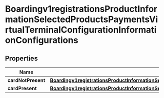
# Boardingv1registrationsProductInformationSelectedProductsPaymentsVirtualTerminalConfigurationInformationConfigurations

## Properties
Name | Type | Description | Notes
------------ | ------------- | ------------- | -------------
**cardNotPresent** | [**Boardingv1registrationsProductInformationSelectedProductsPaymentsVirtualTerminalConfigurationInformationConfigurationsCardNotPresent**](Boardingv1registrationsProductInformationSelectedProductsPaymentsVirtualTerminalConfigurationInformationConfigurationsCardNotPresent.md) |  |  [optional]
**cardPresent** | [**Boardingv1registrationsProductInformationSelectedProductsPaymentsVirtualTerminalConfigurationInformationConfigurationsCardNotPresent**](Boardingv1registrationsProductInformationSelectedProductsPaymentsVirtualTerminalConfigurationInformationConfigurationsCardNotPresent.md) |  |  [optional]



